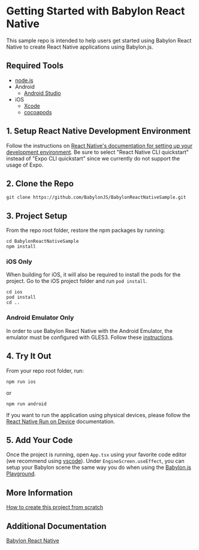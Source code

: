# Getting Started with Babylon React Native

This sample repo is intended to help users get started using Babylon React Native to create React Native applications using Babylon.js.

## Required Tools
- [node.js](https://nodejs.org/)
- Android
    - [Android Studio](https://developer.android.com/studio/)
- iOS
    - [Xcode](https://developer.apple.com/xcode/resources/)
    - [cocoapods](https://cocoapods.org/)

## 1. Setup React Native Development Environment

Follow the instructions on [React Native's documentation for setting up your development environment](https://reactnative.dev/docs/environment-setup/). Be sure to select "React Native CLI quickstart" instead of "Expo CLI quickstart" since we currently do not support the usage of Expo. 

## 2. Clone the Repo 

```
git clone https://github.com/BabylonJS/BabylonReactNativeSample.git
```

## 3. Project Setup

From the repo root folder, restore the npm packages by running:

```
cd BabylonReactNativeSample
npm install
```

### iOS Only 

When building for iOS, it will also be required to install the pods for the project. Go to the iOS project folder and run `pod install`.

```
cd ios
pod install
cd ..
```

### Android Emulator Only

In order to use Babylon React Native with the Android Emulator, the emulator must be configured with GLES3. Follow these [instructions](docs/ANDROID_EMULATOR.md).

## 4. Try It Out

From your repo root folder, run:

```
npm run ios
```
or
```
npm run android
```

If you want to run the application using physical devices, please follow the [React Native Run on Device](https://reactnative.dev/docs/running-on-device) documentation.

## 5. Add Your Code

Once the project is running, open `App.tsx` using your favorite code editor (we recommend using [vscode](https://code.visualstudio.com/)). Under `EngineScreen.useEffect`, you can setup your Babylon scene the same way you do when using the [Babylon.js Playground](https://www.babylonjs-playground.com/).

## More Information

[How to create this project from scratch](CREATE.md)

## Additional Documentation

[Babylon React Native](https://github.com/BabylonJS/BabylonReactNative)
